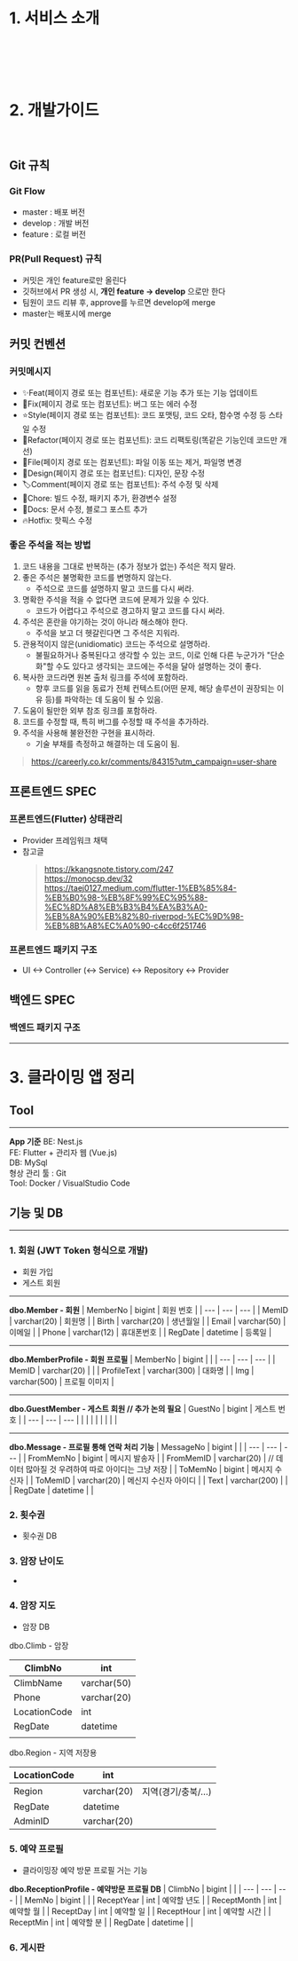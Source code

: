 # 1. 서비스 소개
<br>
<br>
<br>
<br>

# 2. 개발가이드
<br>

## Git 규칙
### Git Flow 
- master : 배포 버전
- develop : 개발 버전
- feature : 로컬 버전

### PR(Pull Request) 규칙
- 커밋은 개인 feature로만 올린다
- 깃허브에서 PR 생성 시, **개인 feature -> develop** 으로만 한다
- 팀원이 코드 리뷰 후, approve를 누르면 develop에 merge
- master는 배포시에 merge
 
## 커밋 컨벤션
### 커밋메시지
- ✨Feat(페이지 경로 또는 컴포넌트): 새로운 기능 추가 또는 기능 업데이트
- 🔨Fix(페이지 경로 또는 컴포넌트): 버그 또는 에러 수정
- ⭐️Style(페이지 경로 또는 컴포넌트): 코드 포맷팅, 코드 오타, 함수명 수정 등 스타일 수정
- 🧠Refactor(페이지 경로 또는 컴포넌트): 코드 리팩토링(똑같은 기능인데 코드만 개선)
- 📁File(페이지 경로 또는 컴포넌트): 파일 이동 또는 제거, 파일명 변경
- 🎨Design(페이지 경로 또는 컴포넌트): 디자인, 문장 수정
- 🏷Comment(페이지 경로 또는 컴포넌트): 주석 수정 및 삭제
- 🍎Chore: 빌드 수정, 패키지 추가, 환경변수 설정
- 📝Docs: 문서 수정, 블로그 포스트 추가
- 🔥Hotfix: 핫픽스 수정

### 좋은 주석을 적는 방법
1. 코드 내용을 그대로 반복하는 (추가 정보가 없는) 주석은 적지 말라.
2. 좋은 주석은 불명확한 코드를 변명하지 않는다.
    - 주석으로 코드를 설명하지 말고 코드를 다시 써라.
3. 명확한 주석을 적을 수 없다면 코드에 문제가 있을 수 있다.
    - 코드가 어렵다고 주석으로 경고하지 말고 코드를 다시 써라.
4. 주석은 혼란을 야기하는 것이 아니라 해소해야 한다.
    - 주석을 보고 더 헷갈린다면 그 주석은 지워라.
5. 관용적이지 않은(unidiomatic) 코드는 주석으로 설명하라.
    - 불필요하거나 중복된다고 생각할 수 있는 코드, 이로 인해 다른 누군가가 "단순화"할 수도 있다고 생각되는 코드에는 주석을 달아 설명하는 것이 좋다.
6. 복사한 코드라면 원본 출처 링크를 주석에 포함하라.
    - 향후 코드를 읽을 동료가 전체 컨텍스트(어떤 문제, 해당 솔루션이 권장되는 이유 등)를 파악하는 데 도움이 될 수 있음.
7. 도움이 될만한 외부 참조 링크를 포함하라.
8. 코드를 수정할 때, 특히 버그를 수정할 때 주석을 추가하라.
9. 주석을 사용해 불완전한 구현을 표시하라.
    - 기술 부채를 측정하고 해결하는 데 도움이 됨.
>https://careerly.co.kr/comments/84315?utm_campaign=user-share

## 프론트엔드 SPEC
### 프론트엔드(Flutter) 상태관리
- Provider 프레임워크 채택
- 참고글 
    >https://kkangsnote.tistory.com/247<Br>
    >https://monocsp.dev/32<br>
    >https://taej0127.medium.com/flutter-1%EB%85%84-%EB%B0%98-%EB%8F%99%EC%95%88-%EC%8D%A8%EB%B3%B4%EA%B3%A0-%EB%8A%90%EB%82%80-riverpod-%EC%9D%98-%EB%8B%A8%EC%A0%90-c4cc6f251746

### 프론트엔드 패키지 구조
- UI <-> Controller (<-> Service) <-> Repository <-> Provider

## 백엔드 SPEC
### 백엔드 패키지 구조

---

# 3. 클라이밍 앱 정리

## Tool
---
**App 기준** 
BE: Nest.js<br/>
FE: Flutter + 관리자 웹 (Vue.js)<br/>
DB: MySql<br/>
형상 관리 툴 : Git<br/>
Tool: Docker / VisualStudio Code<br/>

## 기능 및 DB
---
### 1. 회원 (JWT Token 형식으로 개발)
- 회원 가입
- 게스트 회원
---

**dbo.Member - 회원**
| MemberNo | bigint | 회원 번호 |
| --- | --- | --- |
| MemID | varchar(20) | 회원명 |
| Birth | varchar(20) | 생년월일 |
| Email | varchar(50) | 이메일 |
| Phone | varchar(12) | 휴대폰번호 |
| RegDate | datetime | 등록일 |

---

**dbo.MemberProfile - 회원 프로필**
| MemberNo | bigint |  |
| --- | --- | --- |
| MemID | varchar(20) |  |
| ProfileText | varchar(300) | 대화명 |
| Img | varchar(500) | 프로필 이미지 |

---

**dbo.GuestMember - 게스트 회원 // 추가 논의 필요**
| GuestNo | bigint | 게스트 번호 |
| --- | --- | --- |
|  |  |  |
|  |  |  |

---

**dbo.Message - 프로필 통해 연락 처리 기능**
| MessageNo | bigint |  |
| --- | --- | --- |
| FromMemNo | bigint | 메시지 발송자 |
| FromMemID | varchar(20) | // 데이터 많아질 것 우려하여 따로 아이디는 그냥 저장 |
| ToMemNo | bigint | 메시지 수신자 |
| ToMemID | varchar(20) | 메신지 수신자 아이디 |
| Text | varchar(200) |  |
| RegDate | datetime |  |

### 2. 횟수권

- 횟수권 DB

### 3. 암장 난이도

- 

### 4. 암장 지도

- 암장 DB

dbo.Climb - 암장 

| ClimbNo | int |
| --- | --- |
| ClimbName | varchar(50) |
| Phone | varchar(20) |
| LocationCode | int |
| RegDate | datetime |
|  |  |

dbo.Region - 지역 저장용 

| LocationCode | int |  |
| --- | --- | --- |
| Region | varchar(20) | 지역(경기/충북/…) |
| RegDate | datetime |  |
| AdminID | varchar(20) |  |

### 5. 예약 프로필
- 클라이밍장 예약 방문 프로필 거는 기능

**dbo.ReceptionProfile - 예약방문 프로필 DB**
| ClimbNo | bigint |  |
| --- | --- | --- |
| MemNo | bigint |  |
| ReceptYear | int | 예약할 년도 |
| ReceptMonth | int | 예약할 월 |
| ReceptDay | int | 예약할 일 |
| ReceptHour | int | 예약할 시간 |
| ReceptMin | int | 예약할 분 |
| RegDate | datetime |  |

### 6. 게시판
